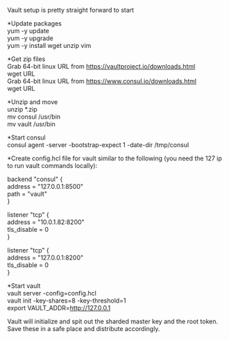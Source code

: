Vault setup is pretty straight forward to start  

*Update packages  
yum -y update  
yum -y upgrade  
yum -y install wget unzip vim  

*Get zip files  
Grab 64-bit linux URL from https://vaultproject.io/downloads.html  
wget URL  
Grab 64-bit linux URL from  https://www.consul.io/downloads.html  
wget URL  

*Unzip and move  
unzip *.zip  
mv consul /usr/bin  
mv vault /usr/bin 

*Start consul   
consul agent -server -bootstrap-expect 1 -date-dir /tmp/consul  

*Create config.hcl file for vault  similar to the following (you need the 127 ip to run vault commands locally):  

backend "consul" {  
  address = "127.0.0.1:8500"  
  path = "vault"  
}  

listener "tcp" {  
 address = "10.0.1.82:8200"  
 tls_disable = 0  
}  

listener "tcp" {  
 address = "127.0.0.1:8200"  
 tls_disable = 0  
}  


*Start vault  
vault server -config=config.hcl  
vault init -key-shares=8 -key-threshold=1  
export VAULT_ADDR=http://127.0.0.1

Vault will initialize and spit out the sharded master key and the root token. Save these in a safe place and distribute accordingly.  